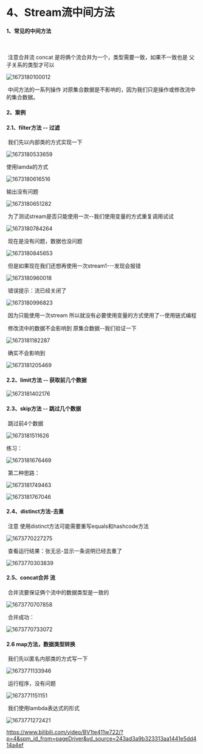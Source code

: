 # 4、Stream流中间方法



#### 1、常见的中间方法

​	

​		注意合并流 concat 是将俩个流合并为一个，类型需要一致，如果不一致也是 父子关系的类型才可以

![1673180100012](../../.vuepress/public/images/1673180100012.png)



​	中间方法的一系列操作 对原集合数据是不影响的，因为我们只是操作或修改流中的集合数据。





#### 2、案例

#### 	2.1、filter方法 -- 过滤

​		我们先以内部类的方式实现一下

![1673180533659](../../.vuepress/public/images/1673180533659.png)



使用lamda的方式

![1673180616516](../../.vuepress/public/images/1673180616516.png)



输出没有问题

![1673180651282](../../.vuepress/public/images/1673180651282.png)



​	为了测试stream是否只能使用一次--我们使用变量的方式重复调用试试

![1673180784264](../../.vuepress/public/images/1673180784264.png)



​		现在是没有问题，数据也没问题

![1673180845653](../../.vuepress/public/images/1673180845653.png)



​	但是如果现在我们还想再使用一次stream1---发现会报错

![1673180960018](../../.vuepress/public/images/1673180960018.png)



​	错误提示：流已经关闭了

![1673180996823](../../.vuepress/public/images/1673180996823.png)

​	因为只能使用一次stream 所以就没有必要使用变量的方式使用了--使用链式编程





​	修改流中的数据不会影响到 原集合数据--我们验证一下

![1673181182287](../../.vuepress/public/images/1673181182287.png)



​	确实不会影响到

![1673181205469](../../.vuepress/public/images/1673181205469.png)





#### 	2.2、limit方法 -- 获取前几个数据

![1673181402176](../../.vuepress/public/images/1673181402176.png)





#### 2.3、skip方法 -- 跳过几个数据

​	跳过前4个数据

![1673181511626](../../.vuepress/public/images/1673181511626.png)



练习：

![1673181676469](../../.vuepress/public/images/1673181676469.png)



​	第二种思路：

![1673181749463](../../.vuepress/public/images/1673181749463.png)



![1673181767046](../../.vuepress/public/images/1673181767046.png)



#### 2.4、distinct方法-去重

​			注意 使用distinct方法可能需要重写equals和hashcode方法

![1673770227275](../../.vuepress/public/images/1673770227275.png)



​		查看运行结果：张无忌-显示一条说明已经去重了

![1673770303839](../../.vuepress/public/images/1673770303839.png)





#### 2.5、concat合并 流

​				合并流要保证俩个流中的数据类型是一致的

![1673770707858](../../.vuepress/public/images/1673770707858.png)



​	合并成功：

![1673770733072](../../.vuepress/public/images/1673770733072.png)





#### 2.6 map方法，数据类型转换

​	我们先以匿名内部类的方式写一下

![1673771133946](../../.vuepress/public/images/1673771133946.png)



​	运行程序，没有问题

![1673771151151](../../.vuepress/public/images/1673771151151.png)





​	我们使用lambda表达式的形式

![1673771272421](../../.vuepress/public/images/1673771272421.png)





















































https://www.bilibili.com/video/BV1te411w722/?p=4&spm_id_from=pageDriver&vd_source=243ad3a9b323313aa1441e5dd414a4ef































































